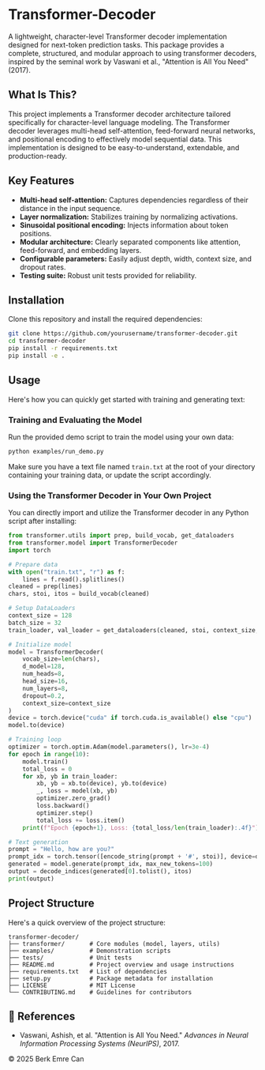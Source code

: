 # Transformer-Decoder

A lightweight, character-level Transformer decoder implementation designed for next-token prediction tasks. This package provides a complete, structured, and modular approach to using transformer decoders, inspired by the seminal work by Vaswani et al., "Attention is All You Need" (2017).

## What Is This?
This project implements a Transformer decoder architecture tailored specifically for character-level language modeling. The Transformer decoder leverages multi-head self-attention, feed-forward neural networks, and positional encoding to effectively model sequential data. This implementation is designed to be easy-to-understand, extendable, and production-ready.

## Key Features
- **Multi-head self-attention:** Captures dependencies regardless of their distance in the input sequence.
- **Layer normalization:** Stabilizes training by normalizing activations.
- **Sinusoidal positional encoding:** Injects information about token positions.
- **Modular architecture:** Clearly separated components like attention, feed-forward, and embedding layers.
- **Configurable parameters:** Easily adjust depth, width, context size, and dropout rates.
- **Testing suite:** Robust unit tests provided for reliability.

## Installation

Clone this repository and install the required dependencies:

```bash
git clone https://github.com/yourusername/transformer-decoder.git
cd transformer-decoder
pip install -r requirements.txt
pip install -e .
```

## Usage

Here's how you can quickly get started with training and generating text:

### Training and Evaluating the Model

Run the provided demo script to train the model using your own data:

```bash
python examples/run_demo.py
```

Make sure you have a text file named `train.txt` at the root of your directory containing your training data, or update the script accordingly.

### Using the Transformer Decoder in Your Own Project

You can directly import and utilize the Transformer decoder in any Python script after installing:

```python
from transformer.utils import prep, build_vocab, get_dataloaders
from transformer.model import TransformerDecoder
import torch

# Prepare data
with open("train.txt", "r") as f:
    lines = f.read().splitlines()
cleaned = prep(lines)
chars, stoi, itos = build_vocab(cleaned)

# Setup DataLoaders
context_size = 128
batch_size = 32
train_loader, val_loader = get_dataloaders(cleaned, stoi, context_size, batch_size)

# Initialize model
model = TransformerDecoder(
    vocab_size=len(chars),
    d_model=128,
    num_heads=8,
    head_size=16,
    num_layers=8,
    dropout=0.2,
    context_size=context_size
)
device = torch.device("cuda" if torch.cuda.is_available() else "cpu")
model.to(device)

# Training loop
optimizer = torch.optim.Adam(model.parameters(), lr=3e-4)
for epoch in range(10):
    model.train()
    total_loss = 0
    for xb, yb in train_loader:
        xb, yb = xb.to(device), yb.to(device)
        _, loss = model(xb, yb)
        optimizer.zero_grad()
        loss.backward()
        optimizer.step()
        total_loss += loss.item()
    print(f"Epoch {epoch+1}, Loss: {total_loss/len(train_loader):.4f}")

# Text generation
prompt = "Hello, how are you?"
prompt_idx = torch.tensor([encode_string(prompt + '#', stoi)], device=device)
generated = model.generate(prompt_idx, max_new_tokens=100)
output = decode_indices(generated[0].tolist(), itos)
print(output)
```

## Project Structure

Here's a quick overview of the project structure:

```
transformer-decoder/
├── transformer/       # Core modules (model, layers, utils)
├── examples/          # Demonstration scripts
├── tests/             # Unit tests
├── README.md          # Project overview and usage instructions
├── requirements.txt   # List of dependencies
├── setup.py           # Package metadata for installation
├── LICENSE            # MIT License
└── CONTRIBUTING.md    # Guidelines for contributors
```

## 📖 References
- Vaswani, Ashish, et al. "Attention is All You Need." *Advances in Neural Information Processing Systems (NeurIPS)*, 2017.

© 2025 Berk Emre Can
